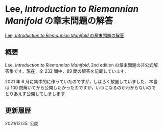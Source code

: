 # Lee, *Introduction to Riemannian Manifold* の章末問題の解答

[Lee, *Introduction to Riemannian Manifold* の章末問題の解答](files/lee-riemmfd-answer-20211225.pdf)

## 概要

Lee, *Introduction to Riemannian Manifold*, 2nd edition の章末問題の非公式解答集です．現在，全 232 問中，89 問の解答を記載しています．

2021 年 6 月に集中的に作っていたのですが，しばらく放置していました．本当は 100 問解いてから公開したかったのですが，いつになるのかわからないのでとりあえず公開してしまします．

## 更新履歴

2021/12/25: 公開
